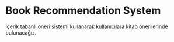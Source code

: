 # Book Recommendation System
İçerik tabanlı öneri sistemi kullanarak kullanıcılara kitap önerilerinde bulunacağız.
